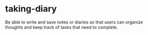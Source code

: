 # taking-diary
Be able to write and save notes or diaries so that users can organize thoughts and keep track of tasks that need to complete.
